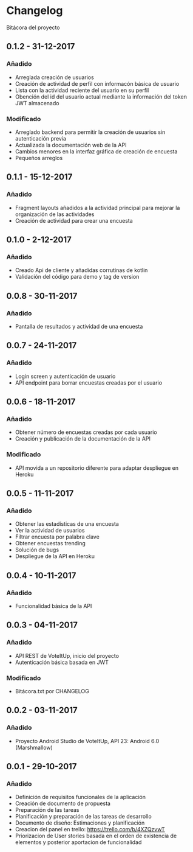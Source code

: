# Changelog
Bitácora del proyecto

## 0.1.2 - 31-12-2017
### Añadido
- Arreglada creación de usuarios 
- Creación de actividad de perfil con informacón básica de usuario
- Lista con la actividad reciente del usuario en su perfil 
- Obención del id del usuario actual mediante la información del token JWT almacenado
### Modificado
- Arreglado backend para permitir la creación de usuarios sin autenticación previa
- Actualizada la documentación web de la API 
- Cambios menores en la interfaz gráfica de creación de encuesta
- Pequeños arreglos

## 0.1.1 - 15-12-2017
### Añadido
- Fragment layouts añadidos a la actividad principal para mejorar la organización de las actividades
- Creación de actividad para crear una encuesta

## 0.1.0 - 2-12-2017
### Añadido
- Creado Api de cliente y añadidas corrutinas de kotlin
- Validación del código para demo y tag de version

## 0.0.8 - 30-11-2017
### Añadido
- Pantalla de resultados y actividad de una encuesta

## 0.0.7 - 24-11-2017
### Añadido
- Login screen y autenticación de usuario
- API endpoint para borrar encuestas creadas por el usuario

## 0.0.6 - 18-11-2017
### Añadido
- Obtener número de encuestas creadas por cada usuario
- Creación y publicación de la documentación de la API
### Modificado
- API movida a un repositorio diferente para adaptar despliegue en Heroku

## 0.0.5 - 11-11-2017
### Añadido
- Obtener las estadísticas de una encuesta
- Ver la actividad de usuarios
- Filtrar encuesta por palabra clave
- Obtener encuestas trending
- Solución de bugs
- Despliegue de la API en Heroku

## 0.0.4 - 10-11-2017
### Añadido
- Funcionalidad básica de la API

## 0.0.3 - 04-11-2017
### Añadido
- API REST de VoteItUp, inicio del proyecto
- Autenticación básica basada en JWT
### Modificado
- Bitácora.txt por CHANGELOG

## 0.0.2 - 03-11-2017
### Añadido
- Proyecto Android Studio de VoteItUp, API 23: Android 6.0 (Marshmallow)

## 0.0.1 - 29-10-2017
### Añadido
- Definición de requisitos funcionales de la aplicación
- Creación de documento de propuesta
- Preparación de las tareas
- Planificación y preparación de las tareas de desarrollo
- Documento de diseño: Estimaciones y planificación
- Creacion del panel en trello: https://trello.com/b/4XZQzvwT
- Priorizacion de User stories basada en el orden de existencia de elementos y posterior aportacion de funcionalidad

